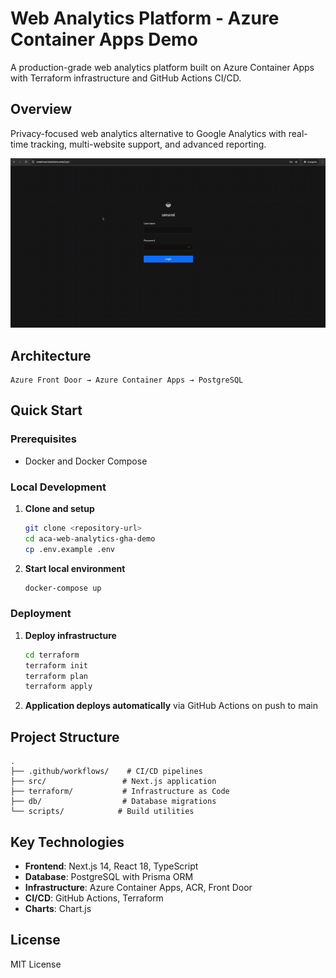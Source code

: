 # Web Analytics Platform - Azure Container Apps Demo

A production-grade web analytics platform built on Azure Container Apps with Terraform infrastructure and GitHub Actions CI/CD.

## Overview

Privacy-focused web analytics alternative to Google Analytics with real-time tracking, multi-website support, and advanced reporting.

![Umami Demo](docs/images/umami_demo.gif)

## Architecture

```
Azure Front Door → Azure Container Apps → PostgreSQL
```

## Quick Start

### Prerequisites
- Docker and Docker Compose

### Local Development

1. **Clone and setup**
   ```bash
   git clone <repository-url>
   cd aca-web-analytics-gha-demo
   cp .env.example .env
   ```

2. **Start local environment**
   ```bash
   docker-compose up
   ```

### Deployment

1. **Deploy infrastructure**
   ```bash
   cd terraform
   terraform init
   terraform plan
   terraform apply
   ```

2. **Application deploys automatically** via GitHub Actions on push to main

## Project Structure

```
.
├── .github/workflows/    # CI/CD pipelines
├── src/                 # Next.js application
├── terraform/           # Infrastructure as Code
├── db/                  # Database migrations
└── scripts/            # Build utilities
```

## Key Technologies

- **Frontend**: Next.js 14, React 18, TypeScript
- **Database**: PostgreSQL with Prisma ORM
- **Infrastructure**: Azure Container Apps, ACR, Front Door
- **CI/CD**: GitHub Actions, Terraform
- **Charts**: Chart.js

## License

MIT License
